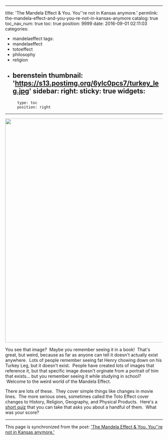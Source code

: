 
---
title: 'The Mandela Effect & You.  You''re not in Kansas anymore.'
permlink: the-mandela-effect-and-you-you-re-not-in-kansas-anymore
catalog: true
toc_nav_num: true
toc: true
position: 9999
date: 2016-09-01 02:11:03
categories:
- mandelaeffect
tags:
- mandelaeffect
- totoeffect
- philosophy
- religion
- berenstein
thumbnail: 'https://s13.postimg.org/6ylc0pcs7/turkey_leg.jpg'
sidebar:
    right:
        sticky: true
widgets:
    -
        type: toc
        position: right
---


<html>
<p><img src="https://s13.postimg.org/6ylc0pcs7/turkey_leg.jpg" width="679" height="716"/></p>
<p>You see that image? &nbsp;Maybe you remember seeing it in a book! &nbsp;That's great, but weird, because as far as anyone can tell it doesn't actually exist anywhere. &nbsp;Lots of people remember seeing fat Henry chowing down on his Turkey Leg, but it doesn't exist. &nbsp;People have created lots of images that reference it, but that specific image doesn't orginate from a portrait of him that exists... but you remember seeing it while studying in school? &nbsp;Welcome to the weird world of the Mandela Effect.</p>
<p>There are lots of these. &nbsp;They cover simple things like changes in movie lines. &nbsp;The more serious ones, sometimes called the Toto Effect cover changes to History, Religion, Geography, and Physical Products. &nbsp;Here's a <a href="http://goo.gl/Q1KIRf">short quiz</a> that you can take that asks you about a handful of them. &nbsp;What was your score?</p>
</html>

- - -

This page is synchronized from the post: ['The Mandela Effect & You.  You''re not in Kansas anymore.'](https://steemit.com/@aggroed/the-mandela-effect-and-you-you-re-not-in-kansas-anymore)
